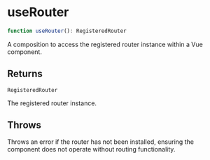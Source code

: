 # useRouter

```ts
function useRouter(): RegisteredRouter
```

A composition to access the registered router instance within a Vue component.

## Returns

`RegisteredRouter`

The registered router instance.

## Throws

Throws an error if the router has not been installed, ensuring the component does not operate without routing functionality.
